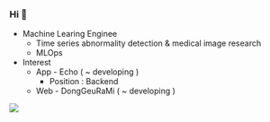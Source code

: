 <!-- ![header](https://capsule-render.vercel.app/api?type=Venom&color=gradient&auto&height=200&section=header&text=Hi!%20I'm%20EUNJI%20👋&animation=fadeIn&fontColor=000000&fontSize=34) -->

### Hi 👋
* Machine Learing Enginee
  * Time series abnormality detection & medical image research
  * MLOps
* Interest
  * App - Echo ( ~ developing )
    * Position : Backend
  * Web - DongGeuRaMi ( ~ developing )

<a href="https://github.com/devxb/gitanimals">
<img src="https://render.gitanimals.org/farms/KEJdev?" />
</a>

